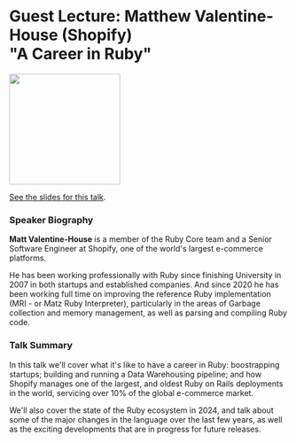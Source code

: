 # Guest Lecture: Matthew Valentine-House (Shopify) <br /> "A Career in Ruby"

<img src="https://github.com/UoS-COM1001/com1001-2024/assets/7812293/556ba162-cabb-4637-bd37-004b24ae52e4" width="200" /> 

[See the slides for this talk](./guest-lecture.pdf). 

### Speaker Biography

**Matt Valentine-House** is a member of the Ruby Core team and a Senior Software
Engineer at Shopify, one of the world's largest e-commerce platforms.

He has been working professionally with Ruby since finishing University in 2007
in both startups and established companies. And since 2020 he has been working
full time on improving the reference Ruby implementation (MRI - or Matz Ruby
Interpreter), particularly in the areas of Garbage collection and memory
management, as well as parsing and compiling Ruby code.

### Talk Summary

In this talk we'll cover what it's like to have a career in Ruby: boostrapping
startups; building and running a Data Warehousing pipeline; and how Shopify
manages one of the largest, and oldest Ruby on Rails deployments in the world,
servicing over 10% of the global e-commerce market.

We'll also cover the state of the Ruby ecosystem in 2024, and talk about some 
of the major changes in the language over the last few years, as well as the 
exciting developments that are in progress for future releases.
